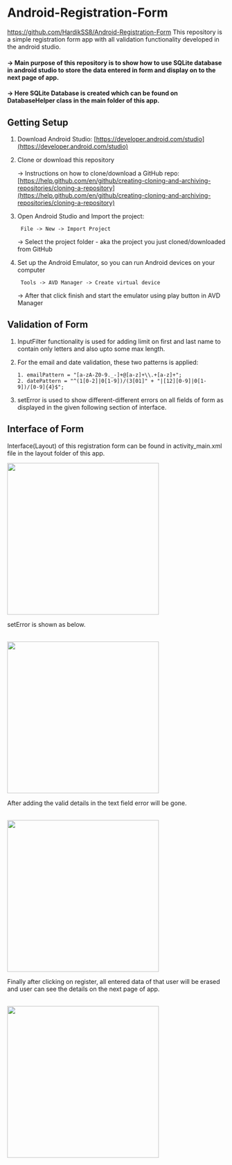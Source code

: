 # Android-Registration-Form

https://github.com/HardikSS8/Android-Registration-Form
This repository is a simple registration form app with all validation functionality developed in the android studio.

#### -> Main purpose of this repository is to show how to use SQLite database in android studio to store the data entered in form and            display on to the next page of app.

#### -> Here SQLite Database is created which can be found on DatabaseHelper class in the main folder of this app.


## Getting Setup
1. Download Android Studio: [https://developer.android.com/studio](https://developer.android.com/studio)

2. Clone or download this repository <br/>

   -> Instructions on how to clone/download a GitHub repo: [https://help.github.com/en/github/creating-cloning-and-archiving-repositories/cloning-a-repository](https://help.github.com/en/github/creating-cloning-and-archiving-repositories/cloning-a-repository)
           
3. Open Android Studio and Import the project:
      
        File -> New -> Import Project
   -> Select the project folder - aka the project you just cloned/downloaded from GitHub     

4. Set up the Android Emulator, so you can run Android devices on your computer
        
        Tools -> AVD Manager -> Create virtual device
   -> After that click finish and start the emulator using play button in AVD Manager

## Validation of Form

1. InputFilter functionality is used for adding limit on first and last name to contain only letters and also upto some max      length.

2. For the email and date validation, these two patterns is applied:
    
       1. emailPattern = "[a-zA-Z0-9._-]+@[a-z]+\\.+[a-z]+";
       2. datePattern = "^(1[0-2]|0[1-9])/(3[01]" + "|[12][0-9]|0[1-9])/[0-9]{4}$";

3. setError is used to show different-different errors on all fields of form as displayed in the given following section of        interface.

## Interface of Form 

Interface(Layout) of this registration form can be found in activity_main.xml file in the layout folder of this app.
<br />

<img src="https://user-images.githubusercontent.com/35401920/79697333-c8e3ba80-829f-11ea-9733-d0488f2c4685.png" width=350>
<br />

setError is shown as below.

<br />

<img src="https://user-images.githubusercontent.com/35401920/79697337-cbdeab00-829f-11ea-9ad7-f6d4d976ab67.png" width=350>

<br />

After adding the valid details in the text field error will be gone.

<br /> 

<img src="https://user-images.githubusercontent.com/35401920/85198949-c4706800-b309-11ea-8334-ace8b2510506.png" width=350>

<br />

Finally after clicking on register, all entered data of that user will be erased and user can see the details on the next page of app.

<br />

<img src="https://user-images.githubusercontent.com/35401920/79697338-cda86e80-829f-11ea-9789-ab102a47e7a6.png" width=350>
